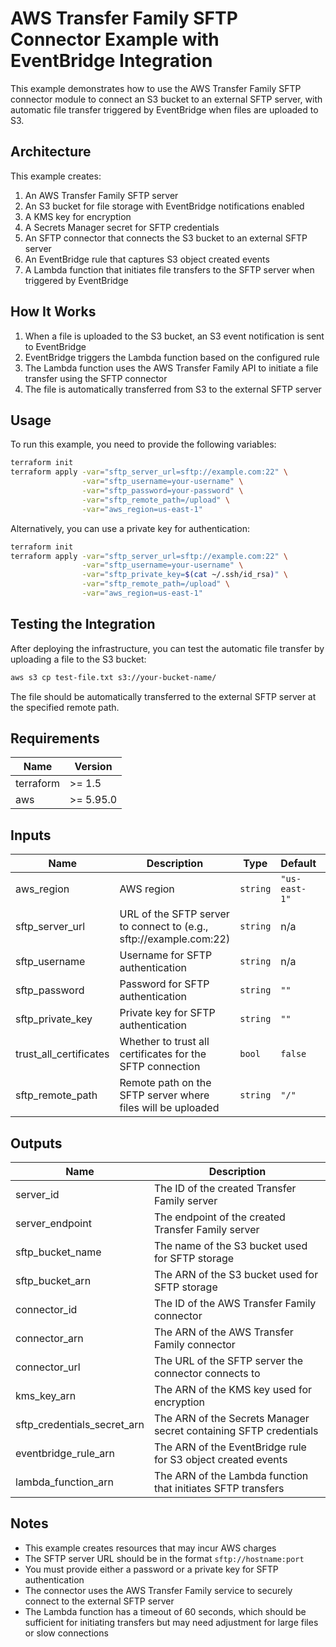 # AWS Transfer Family SFTP Connector Example with EventBridge Integration

This example demonstrates how to use the AWS Transfer Family SFTP connector module to connect an S3 bucket to an external SFTP server, with automatic file transfer triggered by EventBridge when files are uploaded to S3.

## Architecture

This example creates:

1. An AWS Transfer Family SFTP server
2. An S3 bucket for file storage with EventBridge notifications enabled
3. A KMS key for encryption
4. A Secrets Manager secret for SFTP credentials
5. An SFTP connector that connects the S3 bucket to an external SFTP server
6. An EventBridge rule that captures S3 object created events
7. A Lambda function that initiates file transfers to the SFTP server when triggered by EventBridge

## How It Works

1. When a file is uploaded to the S3 bucket, an S3 event notification is sent to EventBridge
2. EventBridge triggers the Lambda function based on the configured rule
3. The Lambda function uses the AWS Transfer Family API to initiate a file transfer using the SFTP connector
4. The file is automatically transferred from S3 to the external SFTP server

## Usage

To run this example, you need to provide the following variables:

```bash
terraform init
terraform apply -var="sftp_server_url=sftp://example.com:22" \
                -var="sftp_username=your-username" \
                -var="sftp_password=your-password" \
                -var="sftp_remote_path=/upload" \
                -var="aws_region=us-east-1"
```

Alternatively, you can use a private key for authentication:

```bash
terraform init
terraform apply -var="sftp_server_url=sftp://example.com:22" \
                -var="sftp_username=your-username" \
                -var="sftp_private_key=$(cat ~/.ssh/id_rsa)" \
                -var="sftp_remote_path=/upload" \
                -var="aws_region=us-east-1"
```

## Testing the Integration

After deploying the infrastructure, you can test the automatic file transfer by uploading a file to the S3 bucket:

```bash
aws s3 cp test-file.txt s3://your-bucket-name/
```

The file should be automatically transferred to the external SFTP server at the specified remote path.

## Requirements

| Name | Version |
|------|---------|
| terraform | >= 1.5 |
| aws | >= 5.95.0 |

## Inputs

| Name | Description | Type | Default | Required |
|------|-------------|------|---------|:--------:|
| aws_region | AWS region | `string` | `"us-east-1"` | no |
| sftp_server_url | URL of the SFTP server to connect to (e.g., sftp://example.com:22) | `string` | n/a | yes |
| sftp_username | Username for SFTP authentication | `string` | n/a | yes |
| sftp_password | Password for SFTP authentication | `string` | `""` | no |
| sftp_private_key | Private key for SFTP authentication | `string` | `""` | no |
| trust_all_certificates | Whether to trust all certificates for the SFTP connection | `bool` | `false` | no |
| sftp_remote_path | Remote path on the SFTP server where files will be uploaded | `string` | `"/"` | no |

## Outputs

| Name | Description |
|------|-------------|
| server_id | The ID of the created Transfer Family server |
| server_endpoint | The endpoint of the created Transfer Family server |
| sftp_bucket_name | The name of the S3 bucket used for SFTP storage |
| sftp_bucket_arn | The ARN of the S3 bucket used for SFTP storage |
| connector_id | The ID of the AWS Transfer Family connector |
| connector_arn | The ARN of the AWS Transfer Family connector |
| connector_url | The URL of the SFTP server the connector connects to |
| kms_key_arn | The ARN of the KMS key used for encryption |
| sftp_credentials_secret_arn | The ARN of the Secrets Manager secret containing SFTP credentials |
| eventbridge_rule_arn | The ARN of the EventBridge rule for S3 object created events |
| lambda_function_arn | The ARN of the Lambda function that initiates SFTP transfers |

## Notes

- This example creates resources that may incur AWS charges
- The SFTP server URL should be in the format `sftp://hostname:port`
- You must provide either a password or a private key for SFTP authentication
- The connector uses the AWS Transfer Family service to securely connect to the external SFTP server
- The Lambda function has a timeout of 60 seconds, which should be sufficient for initiating transfers but may need adjustment for large files or slow connections
